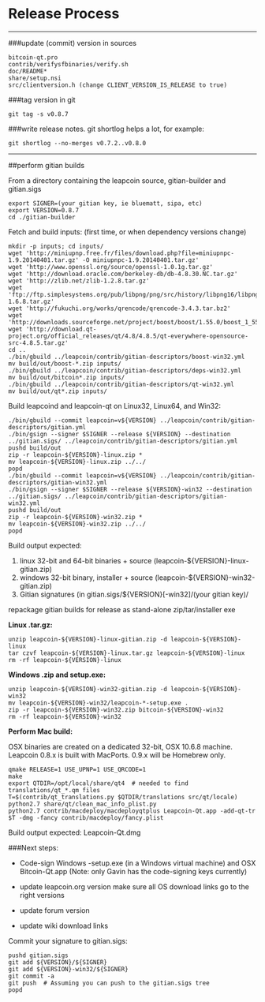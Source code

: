 Release Process
====================

* * *

###update (commit) version in sources


	bitcoin-qt.pro
	contrib/verifysfbinaries/verify.sh
	doc/README*
	share/setup.nsi
	src/clientversion.h (change CLIENT_VERSION_IS_RELEASE to true)

###tag version in git

	git tag -s v0.8.7

###write release notes. git shortlog helps a lot, for example:

	git shortlog --no-merges v0.7.2..v0.8.0

* * *

##perform gitian builds

 From a directory containing the leapcoin source, gitian-builder and gitian.sigs
  
	export SIGNER=(your gitian key, ie bluematt, sipa, etc)
	export VERSION=0.8.7
	cd ./gitian-builder

 Fetch and build inputs: (first time, or when dependency versions change)

	mkdir -p inputs; cd inputs/
	wget 'http://miniupnp.free.fr/files/download.php?file=miniupnpc-1.9.20140401.tar.gz' -O miniupnpc-1.9.20140401.tar.gz'
	wget 'http://www.openssl.org/source/openssl-1.0.1g.tar.gz'
	wget 'http://download.oracle.com/berkeley-db/db-4.8.30.NC.tar.gz'
	wget 'http://zlib.net/zlib-1.2.8.tar.gz'
	wget 'ftp://ftp.simplesystems.org/pub/libpng/png/src/history/libpng16/libpng-1.6.8.tar.gz'
	wget 'http://fukuchi.org/works/qrencode/qrencode-3.4.3.tar.bz2'
	wget 'http://downloads.sourceforge.net/project/boost/boost/1.55.0/boost_1_55_0.tar.bz2'
	wget 'http://download.qt-project.org/official_releases/qt/4.8/4.8.5/qt-everywhere-opensource-src-4.8.5.tar.gz'
	cd ..
	./bin/gbuild ../leapcoin/contrib/gitian-descriptors/boost-win32.yml
	mv build/out/boost-*.zip inputs/
	./bin/gbuild ../leapcoin/contrib/gitian-descriptors/deps-win32.yml
	mv build/out/bitcoin*.zip inputs/
	./bin/gbuild ../leapcoin/contrib/gitian-descriptors/qt-win32.yml
	mv build/out/qt*.zip inputs/

 Build leapcoind and leapcoin-qt on Linux32, Linux64, and Win32:
  
	./bin/gbuild --commit leapcoin=v${VERSION} ../leapcoin/contrib/gitian-descriptors/gitian.yml
	./bin/gsign --signer $SIGNER --release ${VERSION} --destination ../gitian.sigs/ ../leapcoin/contrib/gitian-descriptors/gitian.yml
	pushd build/out
	zip -r leapcoin-${VERSION}-linux.zip *
	mv leapcoin-${VERSION}-linux.zip ../../
	popd
	./bin/gbuild --commit leapcoin=v${VERSION} ../leapcoin/contrib/gitian-descriptors/gitian-win32.yml
	./bin/gsign --signer $SIGNER --release ${VERSION}-win32 --destination ../gitian.sigs/ ../leapcoin/contrib/gitian-descriptors/gitian-win32.yml
	pushd build/out
	zip -r leapcoin-${VERSION}-win32.zip *
	mv leapcoin-${VERSION}-win32.zip ../../
	popd

  Build output expected:

  1. linux 32-bit and 64-bit binaries + source (leapcoin-${VERSION}-linux-gitian.zip)
  2. windows 32-bit binary, installer + source (leapcoin-${VERSION}-win32-gitian.zip)
  3. Gitian signatures (in gitian.sigs/${VERSION}[-win32]/(your gitian key)/

repackage gitian builds for release as stand-alone zip/tar/installer exe

**Linux .tar.gz:**

	unzip leapcoin-${VERSION}-linux-gitian.zip -d leapcoin-${VERSION}-linux
	tar czvf leapcoin-${VERSION}-linux.tar.gz leapcoin-${VERSION}-linux
	rm -rf leapcoin-${VERSION}-linux

**Windows .zip and setup.exe:**

	unzip leapcoin-${VERSION}-win32-gitian.zip -d leapcoin-${VERSION}-win32
	mv leapcoin-${VERSION}-win32/leapcoin-*-setup.exe .
	zip -r leapcoin-${VERSION}-win32.zip bitcoin-${VERSION}-win32
	rm -rf leapcoin-${VERSION}-win32

**Perform Mac build:**

  OSX binaries are created on a dedicated 32-bit, OSX 10.6.8 machine.
  Leapcoin 0.8.x is built with MacPorts.  0.9.x will be Homebrew only.

	qmake RELEASE=1 USE_UPNP=1 USE_QRCODE=1
	make
	export QTDIR=/opt/local/share/qt4  # needed to find translations/qt_*.qm files
	T=$(contrib/qt_translations.py $QTDIR/translations src/qt/locale)
	python2.7 share/qt/clean_mac_info_plist.py
	python2.7 contrib/macdeploy/macdeployqtplus Leapcoin-Qt.app -add-qt-tr $T -dmg -fancy contrib/macdeploy/fancy.plist

 Build output expected: Leapcoin-Qt.dmg

###Next steps:

* Code-sign Windows -setup.exe (in a Windows virtual machine) and
  OSX Bitcoin-Qt.app (Note: only Gavin has the code-signing keys currently)

* update leapcoin.org version
  make sure all OS download links go to the right versions

* update forum version

* update wiki download links

Commit your signature to gitian.sigs:

	pushd gitian.sigs
	git add ${VERSION}/${SIGNER}
	git add ${VERSION}-win32/${SIGNER}
	git commit -a
	git push  # Assuming you can push to the gitian.sigs tree
	popd

